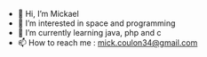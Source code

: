 - 👋 Hi, I’m Mickael
- 👀 I’m interested in space and programming
- 🌱 I’m currently learning java, php and c
- 📫 How to reach me :
    mick.coulon34@gmail.com
